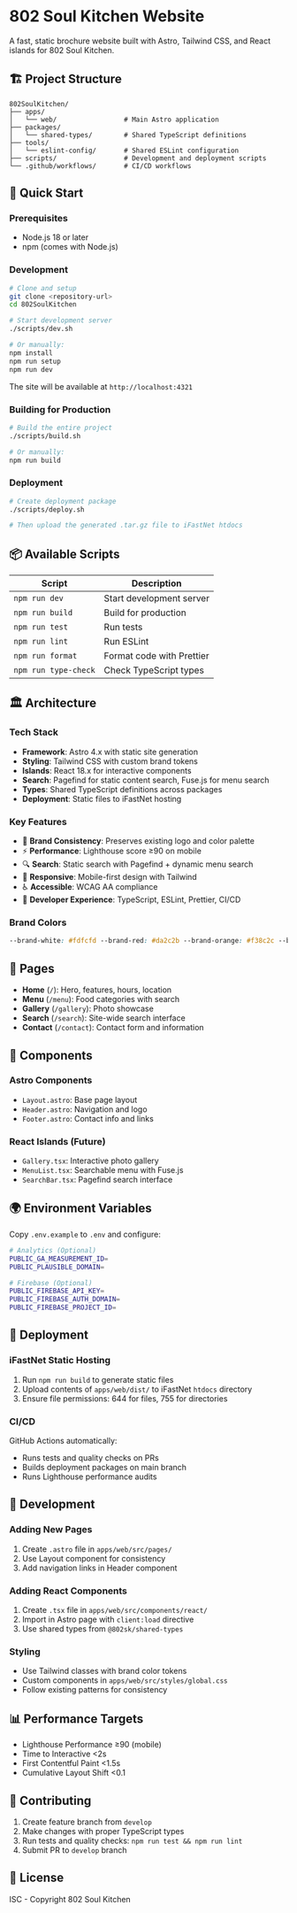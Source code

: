 # 802 Soul Kitchen Website

A fast, static brochure website built with Astro, Tailwind CSS, and React islands for 802 Soul Kitchen.

## 🏗️ Project Structure

```text
802SoulKitchen/
├── apps/
│   └── web/                 # Main Astro application
├── packages/
│   └── shared-types/        # Shared TypeScript definitions
├── tools/
│   └── eslint-config/       # Shared ESLint configuration
├── scripts/                 # Development and deployment scripts
└── .github/workflows/       # CI/CD workflows
```

## 🚀 Quick Start

### Prerequisites

- Node.js 18 or later
- npm (comes with Node.js)

### Development

```bash
# Clone and setup
git clone <repository-url>
cd 802SoulKitchen

# Start development server
./scripts/dev.sh

# Or manually:
npm install
npm run setup
npm run dev
```

The site will be available at `http://localhost:4321`

### Building for Production

```bash
# Build the entire project
./scripts/build.sh

# Or manually:
npm run build
```

### Deployment

```bash
# Create deployment package
./scripts/deploy.sh

# Then upload the generated .tar.gz file to iFastNet htdocs
```

## 📦 Available Scripts

| Script               | Description               |
| -------------------- | ------------------------- |
| `npm run dev`        | Start development server  |
| `npm run build`      | Build for production      |
| `npm run test`       | Run tests                 |
| `npm run lint`       | Run ESLint                |
| `npm run format`     | Format code with Prettier |
| `npm run type-check` | Check TypeScript types    |

## 🏛️ Architecture

### Tech Stack

- **Framework**: Astro 4.x with static site generation
- **Styling**: Tailwind CSS with custom brand tokens
- **Islands**: React 18.x for interactive components
- **Search**: Pagefind for static content search, Fuse.js for menu search
- **Types**: Shared TypeScript definitions across packages
- **Deployment**: Static files to iFastNet hosting

### Key Features

- 🎨 **Brand Consistency**: Preserves existing logo and color palette
- ⚡ **Performance**: Lighthouse score ≥90 on mobile
- 🔍 **Search**: Static search with Pagefind + dynamic menu search
- 📱 **Responsive**: Mobile-first design with Tailwind
- ♿ **Accessible**: WCAG AA compliance
- 🔧 **Developer Experience**: TypeScript, ESLint, Prettier, CI/CD

### Brand Colors

```css
--brand-white: #fdfcfd --brand-red: #da2c2b --brand-orange: #f38c2c --brand-dark: #060b22;
```

## 📄 Pages

- **Home** (`/`): Hero, features, hours, location
- **Menu** (`/menu`): Food categories with search
- **Gallery** (`/gallery`): Photo showcase
- **Search** (`/search`): Site-wide search interface
- **Contact** (`/contact`): Contact form and information

## 🧩 Components

### Astro Components

- `Layout.astro`: Base page layout
- `Header.astro`: Navigation and logo
- `Footer.astro`: Contact info and links

### React Islands (Future)

- `Gallery.tsx`: Interactive photo gallery
- `MenuList.tsx`: Searchable menu with Fuse.js
- `SearchBar.tsx`: Pagefind search interface

## 🌍 Environment Variables

Copy `.env.example` to `.env` and configure:

```bash
# Analytics (Optional)
PUBLIC_GA_MEASUREMENT_ID=
PUBLIC_PLAUSIBLE_DOMAIN=

# Firebase (Optional)
PUBLIC_FIREBASE_API_KEY=
PUBLIC_FIREBASE_AUTH_DOMAIN=
PUBLIC_FIREBASE_PROJECT_ID=
```

## 🚀 Deployment

### iFastNet Static Hosting

1. Run `npm run build` to generate static files
2. Upload contents of `apps/web/dist/` to iFastNet `htdocs` directory
3. Ensure file permissions: 644 for files, 755 for directories

### CI/CD

GitHub Actions automatically:

- Runs tests and quality checks on PRs
- Builds deployment packages on main branch
- Runs Lighthouse performance audits

## 🔧 Development

### Adding New Pages

1. Create `.astro` file in `apps/web/src/pages/`
2. Use Layout component for consistency
3. Add navigation links in Header component

### Adding React Components

1. Create `.tsx` file in `apps/web/src/components/react/`
2. Import in Astro page with `client:load` directive
3. Use shared types from `@802sk/shared-types`

### Styling

- Use Tailwind classes with brand color tokens
- Custom components in `apps/web/src/styles/global.css`
- Follow existing patterns for consistency

## 📊 Performance Targets

- Lighthouse Performance ≥90 (mobile)
- Time to Interactive <2s
- First Contentful Paint <1.5s
- Cumulative Layout Shift <0.1

## 🤝 Contributing

1. Create feature branch from `develop`
2. Make changes with proper TypeScript types
3. Run tests and quality checks: `npm run test && npm run lint`
4. Submit PR to `develop` branch

## 📝 License

ISC - Copyright 802 Soul Kitchen
